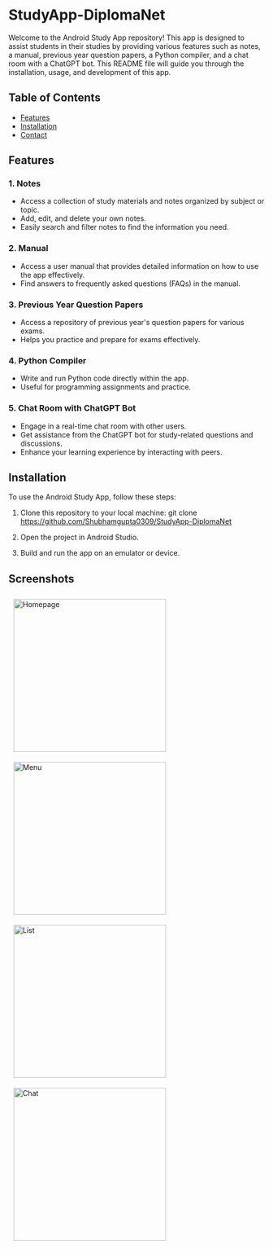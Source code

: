 # StudyApp-DiplomaNet

Welcome to the Android Study App repository! This app is designed to assist students in their studies by providing various features such as notes, a manual, previous year question papers, a Python compiler, and a chat room with a ChatGPT bot. This README file will guide you through the installation, usage, and development of this app.

## Table of Contents

- [Features](#features)
- [Installation](#installation)
- [Contact](#contact)

## Features

### 1. Notes
- Access a collection of study materials and notes organized by subject or topic.
- Add, edit, and delete your own notes.
- Easily search and filter notes to find the information you need.

### 2. Manual
- Access a user manual that provides detailed information on how to use the app effectively.
- Find answers to frequently asked questions (FAQs) in the manual.

### 3. Previous Year Question Papers
- Access a repository of previous year's question papers for various exams.
- Helps you practice and prepare for exams effectively.

### 4. Python Compiler
- Write and run Python code directly within the app.
- Useful for programming assignments and practice.

### 5. Chat Room with ChatGPT Bot
- Engage in a real-time chat room with other users.
- Get assistance from the ChatGPT bot for study-related questions and discussions.
- Enhance your learning experience by interacting with peers.

## Installation

To use the Android Study App, follow these steps:

1. Clone this repository to your local machine:
git clone https://github.com/Shubhamgupta0309/StudyApp-DiplomaNet

2. Open the project in Android Studio.

3. Build and run the app on an emulator or device.

## Screenshots

<div style="display: flex; flex-wrap: wrap;">
  <div style="flex: 50%; padding: 10px;">
    <img src="https://github.com/Shubhamgupta0309/StudyApp-DiplomaNet/assets/122101804/c971933d-d0e6-4074-8a68-397049c08812" alt="Homepage" width="300">
  </div>
  <div style="flex: 50%; padding: 10px;">
    <img src="https://github.com/Shubhamgupta0309/StudyApp-DiplomaNet/assets/122101804/d71c079b-15b4-48f3-bbf4-cfea07c36af1" alt="Menu" width="300">
  </div>
</div>

<div style="display: flex; flex-wrap: wrap;">
  <div style="flex: 50%; padding: 10px;">
    <img src="https://github.com/Shubhamgupta0309/StudyApp-DiplomaNet/assets/122101804/1cffbbec-e5ac-4cb6-91a9-13d49e6b9a81" alt="List" width="300">
  </div>
  <div style="flex: 50%; padding: 10px;">
    <img src="https://github.com/Shubhamgupta0309/StudyApp-DiplomaNet/assets/122101804/ed8d2bd3-77ca-4baa-a1eb-48500ab69904" alt="Chat" width="300">
  </div>
</div>

